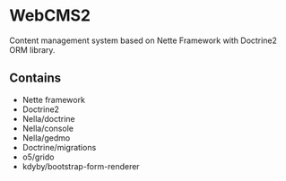 WebCMS2
=======

Content management system based on Nette Framework with Doctrine2 ORM library.

Contains
--------

* Nette framework
* Doctrine2
* Nella/doctrine
* Nella/console
* Nella/gedmo
* Doctrine/migrations
* o5/grido
* kdyby/bootstrap-form-renderer